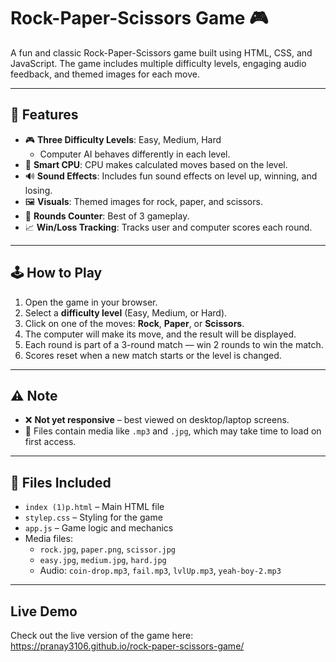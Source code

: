 # Rock-Paper-Scissors Game 🎮

A fun and classic Rock-Paper-Scissors game built using HTML, CSS, and JavaScript. The game includes multiple difficulty levels, engaging audio feedback, and themed images for each move.

---

## 🎯 Features

- 🎮 **Three Difficulty Levels**: Easy, Medium, Hard
  - Computer AI behaves differently in each level.
- 🧠 **Smart CPU**: CPU makes calculated moves based on the level.
- 🔊 **Sound Effects**: Includes fun sound effects on level up, winning, and losing.
- 🖼️ **Visuals**: Themed images for rock, paper, and scissors.
- 🧾 **Rounds Counter**: Best of 3 gameplay.
- 📈 **Win/Loss Tracking**: Tracks user and computer scores each round.

---

## 🕹️ How to Play

1. Open the game in your browser.
2. Select a **difficulty level** (Easy, Medium, or Hard).
3. Click on one of the moves: **Rock**, **Paper**, or **Scissors**.
4. The computer will make its move, and the result will be displayed.
5. Each round is part of a 3-round match — win 2 rounds to win the match.
6. Scores reset when a new match starts or the level is changed.

---

## ⚠️ Note
- ❌ **Not yet responsive** – best viewed on desktop/laptop screens.
- 📁 Files contain media like `.mp3` and `.jpg`, which may take time to load on first access.

---

## 📁 Files Included

- `index (1)p.html` – Main HTML file
- `stylep.css` – Styling for the game
- `app.js` – Game logic and mechanics
- Media files:
  - `rock.jpg`, `paper.png`, `scissor.jpg`
  - `easy.jpg`, `medium.jpg`, `hard.jpg`
  - Audio: `coin-drop.mp3`, `fail.mp3`, `lvlUp.mp3`, `yeah-boy-2.mp3`

---
## Live Demo

Check out the live version of the game here:  
https://pranay3106.github.io/rock-paper-scissors-game/
